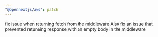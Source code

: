 ```yaml
---
"@opennextjs/aws": patch
---
```


fix issue when returning fetch from the middleware
Also fix an issue that prevented retunning response with an empty body in the middleware
